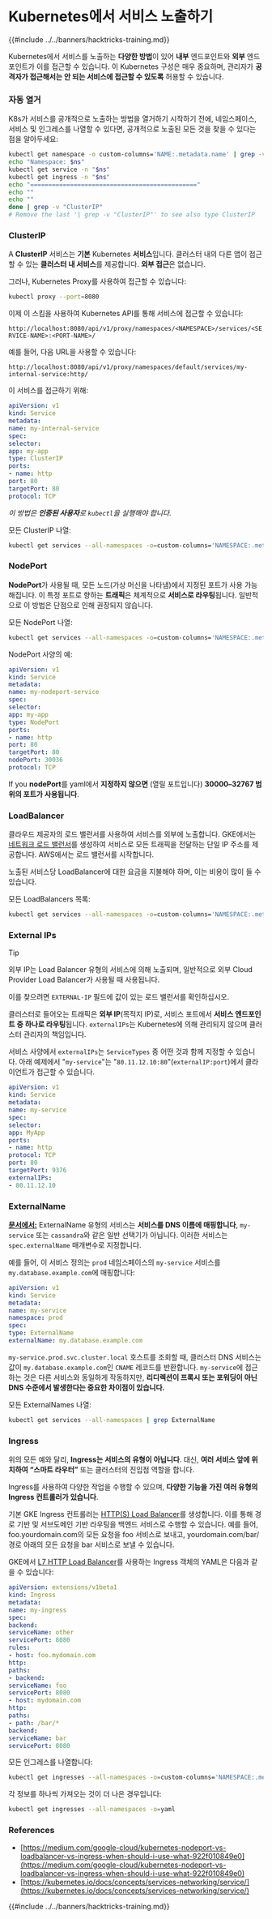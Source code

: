 # Kubernetes에서 서비스 노출하기

{{#include ../../banners/hacktricks-training.md}}

Kubernetes에서 서비스를 노출하는 **다양한 방법**이 있어 **내부** 엔드포인트와 **외부** 엔드포인트가 이를 접근할 수 있습니다. 이 Kubernetes 구성은 매우 중요하며, 관리자가 **공격자가 접근해서는 안 되는 서비스에 접근할 수 있도록** 허용할 수 있습니다.

### 자동 열거

K8s가 서비스를 공개적으로 노출하는 방법을 열거하기 시작하기 전에, 네임스페이스, 서비스 및 인그레스를 나열할 수 있다면, 공개적으로 노출된 모든 것을 찾을 수 있다는 점을 알아두세요:
```bash
kubectl get namespace -o custom-columns='NAME:.metadata.name' | grep -v NAME | while IFS='' read -r ns; do
echo "Namespace: $ns"
kubectl get service -n "$ns"
kubectl get ingress -n "$ns"
echo "=============================================="
echo ""
echo ""
done | grep -v "ClusterIP"
# Remove the last '| grep -v "ClusterIP"' to see also type ClusterIP
```
### ClusterIP

A **ClusterIP** 서비스는 **기본** Kubernetes **서비스**입니다. 클러스터 내의 다른 앱이 접근할 수 있는 **클러스터 내 서비스**를 제공합니다. **외부 접근**은 없습니다.

그러나, Kubernetes Proxy를 사용하여 접근할 수 있습니다:
```bash
kubectl proxy --port=8080
```
이제 이 스킴을 사용하여 Kubernetes API를 통해 서비스에 접근할 수 있습니다:

`http://localhost:8080/api/v1/proxy/namespaces/<NAMESPACE>/services/<SERVICE-NAME>:<PORT-NAME>/`

예를 들어, 다음 URL을 사용할 수 있습니다:

`http://localhost:8080/api/v1/proxy/namespaces/default/services/my-internal-service:http/`

이 서비스를 접근하기 위해:
```yaml
apiVersion: v1
kind: Service
metadata:
name: my-internal-service
spec:
selector:
app: my-app
type: ClusterIP
ports:
- name: http
port: 80
targetPort: 80
protocol: TCP
```
_이 방법은 **인증된 사용자**로 `kubectl`을 실행해야 합니다._

모든 ClusterIP 나열:
```bash
kubectl get services --all-namespaces -o=custom-columns='NAMESPACE:.metadata.namespace,NAME:.metadata.name,TYPE:.spec.type,CLUSTER-IP:.spec.clusterIP,PORT(S):.spec.ports[*].port,TARGETPORT(S):.spec.ports[*].targetPort,SELECTOR:.spec.selector' | grep ClusterIP
```
### NodePort

**NodePort**가 사용될 때, 모든 노드(가상 머신을 나타냄)에서 지정된 포트가 사용 가능해집니다. 이 특정 포트로 향하는 **트래픽**은 체계적으로 **서비스로 라우팅**됩니다. 일반적으로 이 방법은 단점으로 인해 권장되지 않습니다.

모든 NodePort 나열:
```bash
kubectl get services --all-namespaces -o=custom-columns='NAMESPACE:.metadata.namespace,NAME:.metadata.name,TYPE:.spec.type,CLUSTER-IP:.spec.clusterIP,PORT(S):.spec.ports[*].port,NODEPORT(S):.spec.ports[*].nodePort,TARGETPORT(S):.spec.ports[*].targetPort,SELECTOR:.spec.selector' | grep NodePort
```
NodePort 사양의 예:
```yaml
apiVersion: v1
kind: Service
metadata:
name: my-nodeport-service
spec:
selector:
app: my-app
type: NodePort
ports:
- name: http
port: 80
targetPort: 80
nodePort: 30036
protocol: TCP
```
If you **nodePort**를 yaml에서 **지정하지 않으면** (열릴 포트입니다) **30000–32767 범위의 포트가 사용됩니다**.

### LoadBalancer <a href="#id-0d96" id="id-0d96"></a>

클라우드 제공자의 로드 밸런서를 사용하여 서비스를 외부에 노출합니다. GKE에서는 [네트워크 로드 밸런서](https://cloud.google.com/compute/docs/load-balancing/network/)를 생성하여 서비스로 모든 트래픽을 전달하는 단일 IP 주소를 제공합니다. AWS에서는 로드 밸런서를 시작합니다.

노출된 서비스당 LoadBalancer에 대한 요금을 지불해야 하며, 이는 비용이 많이 들 수 있습니다.

모든 LoadBalancers 목록:
```bash
kubectl get services --all-namespaces -o=custom-columns='NAMESPACE:.metadata.namespace,NAME:.metadata.name,TYPE:.spec.type,CLUSTER-IP:.spec.clusterIP,EXTERNAL-IP:.status.loadBalancer.ingress[*],PORT(S):.spec.ports[*].port,NODEPORT(S):.spec.ports[*].nodePort,TARGETPORT(S):.spec.ports[*].targetPort,SELECTOR:.spec.selector' | grep LoadBalancer
```
### External IPs <a href="#external-ips" id="external-ips"></a>

> [!TIP]
> 외부 IP는 Load Balancer 유형의 서비스에 의해 노출되며, 일반적으로 외부 Cloud Provider Load Balancer가 사용될 때 사용됩니다.
>
> 이를 찾으려면 `EXTERNAL-IP` 필드에 값이 있는 로드 밸런서를 확인하십시오.

클러스터로 들어오는 트래픽은 **외부 IP**(목적지 IP)로, 서비스 포트에서 **서비스 엔드포인트 중 하나로 라우팅**됩니다. `externalIPs`는 Kubernetes에 의해 관리되지 않으며 클러스터 관리자의 책임입니다.

서비스 사양에서 `externalIPs`는 `ServiceTypes` 중 어떤 것과 함께 지정할 수 있습니다. 아래 예제에서 "`my-service`"는 "`80.11.12.10:80`"(`externalIP:port`)에서 클라이언트가 접근할 수 있습니다.
```yaml
apiVersion: v1
kind: Service
metadata:
name: my-service
spec:
selector:
app: MyApp
ports:
- name: http
protocol: TCP
port: 80
targetPort: 9376
externalIPs:
- 80.11.12.10
```
### ExternalName

[**문서에서:**](https://kubernetes.io/docs/concepts/services-networking/service/#externalname) ExternalName 유형의 서비스는 **서비스를 DNS 이름에 매핑합니다**, `my-service` 또는 `cassandra`와 같은 일반 선택기가 아닙니다. 이러한 서비스는 `spec.externalName` 매개변수로 지정합니다.

예를 들어, 이 서비스 정의는 `prod` 네임스페이스의 `my-service` 서비스를 `my.database.example.com`에 매핑합니다:
```yaml
apiVersion: v1
kind: Service
metadata:
name: my-service
namespace: prod
spec:
type: ExternalName
externalName: my.database.example.com
```
`my-service.prod.svc.cluster.local` 호스트를 조회할 때, 클러스터 DNS 서비스는 값이 `my.database.example.com`인 `CNAME` 레코드를 반환합니다. `my-service`에 접근하는 것은 다른 서비스와 동일하게 작동하지만, **리디렉션이 프록시 또는 포워딩이 아닌 DNS 수준에서 발생한다는 중요한 차이점이 있습니다.**

모든 ExternalNames 나열:
```bash
kubectl get services --all-namespaces | grep ExternalName
```
### Ingress

위의 모든 예와 달리, **Ingress는 서비스의 유형이 아닙니다**. 대신, **여러 서비스 앞에 위치하여 “스마트 라우터”** 또는 클러스터의 진입점 역할을 합니다.

Ingress를 사용하여 다양한 작업을 수행할 수 있으며, **다양한 기능을 가진 여러 유형의 Ingress 컨트롤러가 있습니다**.

기본 GKE Ingress 컨트롤러는 [HTTP(S) Load Balancer](https://cloud.google.com/compute/docs/load-balancing/http/)를 생성합니다. 이를 통해 경로 기반 및 서브도메인 기반 라우팅을 백엔드 서비스로 수행할 수 있습니다. 예를 들어, foo.yourdomain.com의 모든 요청을 foo 서비스로 보내고, yourdomain.com/bar/ 경로 아래의 모든 요청을 bar 서비스로 보낼 수 있습니다.

GKE에서 [L7 HTTP Load Balancer](https://cloud.google.com/compute/docs/load-balancing/http/)를 사용하는 Ingress 객체의 YAML은 다음과 같을 수 있습니다:
```yaml
apiVersion: extensions/v1beta1
kind: Ingress
metadata:
name: my-ingress
spec:
backend:
serviceName: other
servicePort: 8080
rules:
- host: foo.mydomain.com
http:
paths:
- backend:
serviceName: foo
servicePort: 8080
- host: mydomain.com
http:
paths:
- path: /bar/*
backend:
serviceName: bar
servicePort: 8080
```
모든 인그레스를 나열합니다:
```bash
kubectl get ingresses --all-namespaces -o=custom-columns='NAMESPACE:.metadata.namespace,NAME:.metadata.name,RULES:spec.rules[*],STATUS:status'
```
각 정보를 하나씩 가져오는 것이 더 나은 경우입니다:
```bash
kubectl get ingresses --all-namespaces -o=yaml
```
### References

- [https://medium.com/google-cloud/kubernetes-nodeport-vs-loadbalancer-vs-ingress-when-should-i-use-what-922f010849e0](https://medium.com/google-cloud/kubernetes-nodeport-vs-loadbalancer-vs-ingress-when-should-i-use-what-922f010849e0)
- [https://kubernetes.io/docs/concepts/services-networking/service/](https://kubernetes.io/docs/concepts/services-networking/service/)

{{#include ../../banners/hacktricks-training.md}}
